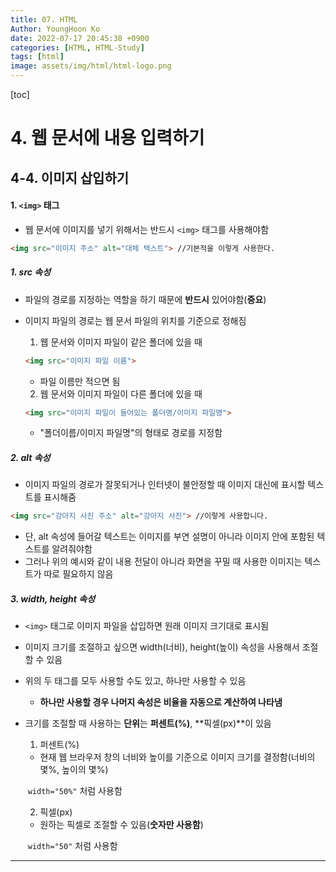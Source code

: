 ```yaml
---
title: 07. HTML
Author: YoungHoon Ko
date: 2022-07-17 20:45:38 +0900
categories: [HTML, HTML-Study]
tags: [html]
image: assets/img/html/html-logo.png
---
```


[toc]

# 4. 웹 문서에 내용 입력하기

## 4-4. 이미지 삽입하기

#### 1. `<img>` 태그

- 웹 문서에 이미지를 넣기 위해서는 반드시  `<img>` 태그를 사용해야함

~~~html
<img src="이미지 주소" alt="대체 텍스트"> //기본적을 이렇게 사용한다.
~~~



##### 1.  src 속성

- 파일의 경로를 지정하는 역할을 하기 때문에 **반드시** 있어야함(**중요**)

- 이미지 파일의 경로는 웹 문서 파일의 위치를 기준으로 정해짐

  1. 웹 문서와 이미지 파일이 같은 폴더에 있을 때

  ~~~html
  <img src="이미지 파일 이름"> 
  ~~~

  - 파일 이름만 적으면 됨

  2. 웹 문서와 이미지 파일이 다른 폴더에 있을 때

  ~~~html
  <img src="이미지 파일이 들어있는 폴더명/이미지 파일명">
  ~~~

  - "폴더이름/이미지 파일명"의 형태로 경로를 지정함



##### 2.  alt 속성

- 이미지 파일의 경로가 잘못되거나 인터넷이 불안정할 때 이미지 대신에 표시할 텍스트를 표시해줌

~~~html
<img src="강아지 사진 주소" alt="강아지 사진"> //이렇게 사용합니다.
~~~

- 단, alt 속성에 들어갈 텍스트는 이미지를 부연 설명이 아니라 이미지 안에 포함된 텍스트를 알려줘야함
- 그러나 위의 예시와 같이 내용 전달이 아니라 화면을 꾸밀 때 사용한 이미지는 텍스트가 따로 필요하지 않음

##### 3. width, height 속성

- `<img>` 태그로 이미지 파일을 삽입하면 원래 이미지 크기대로 표시됨

- 이미지 크기를 조절하고 싶으면 width(너비), height(높이) 속성을 사용해서 조절할 수 있음

- 위의 두 태그를 모두 사용할 수도 있고, 하나만 사용할 수 있음

  - **하나만 사용할 경우 나머지 속성은 비율을 자동으로 계산하여 나타냄**

- 크기를 조절할 때 사용하는 **단위**는 **퍼센트(%)**, **픽셀(px)**이 있음

  1. 퍼센트(%)

  - 현재 웹 브라우저 창의 너비와 높이를 기준으로 이미지 크기를 결정함(너비의 몇%, 높이의 몇%)

  ​    `width="50%"` 처럼 사용함

  2. 픽셀(px)

  - 원하는 픽셀로 조절할 수 있음(**숫자만 사용함**)

  ​    `width="50"` 처럼 사용함 

<hr />





